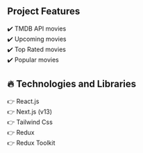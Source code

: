 
## Project Features

:heavy_check_mark: TMDB API movies <br />
:heavy_check_mark: Upcoming movies <br />
:heavy_check_mark: Top Rated movies <br />
:heavy_check_mark: Popular movies <br />

## :fire: Technologies and Libraries

:point_right: React.js <br />
:point_right: Next.js (v13) <br />
:point_right: Tailwind Css <br />
:point_right: Redux <br />
:point_right: Redux Toolkit <br />
